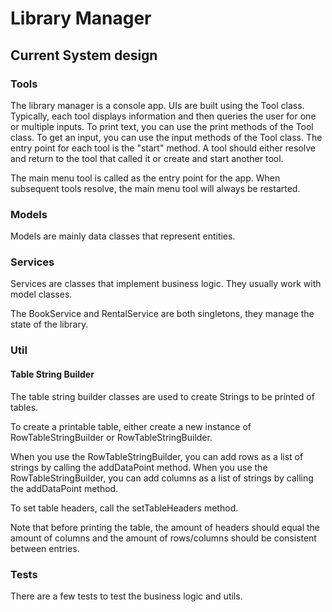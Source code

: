 # Library Manager

## Current System design

### Tools

The library manager is a console app. UIs are built using the Tool class.
Typically, each tool displays information and then queries the user for one or multiple inputs.
To print text, you can use the print methods of the Tool class.
To get an input, you can use the input methods of the Tool class.
The entry point for each tool is the "start" method.
A tool should either resolve and return to the tool that called it or create and start another tool.

The main menu tool is called as the entry point for the app. When subsequent tools resolve, the main menu tool will always be restarted.

### Models

Models are mainly data classes that represent entities.

### Services

Services are  classes that implement business logic.
They usually work with model classes.

The BookService and RentalService are both singletons, they manage the state of the library.

### Util

#### Table String Builder

The table string builder classes are used to create Strings to be printed of tables.

To create a printable table, either create a new instance of RowTableStringBuilder or RowTableStringBuilder.

When you use the RowTableStringBuilder, you can add rows as a list of strings by calling the addDataPoint method.
When you use the RowTableStringBuilder, you can add columns as a list of strings by calling the addDataPoint method.

To set table headers, call the setTableHeaders method.

Note that before printing the table, the amount of headers should equal the amount of columns and the amount of rows/columns should be consistent between entries.

### Tests

There are a few tests to test the business logic and utils.
